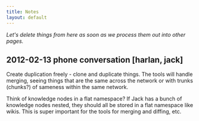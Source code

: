 ```yaml
---
title: Notes
layout: default
---
```


*Let's delete things from here as soon as we process them out into other pages.*

2012-02-13 phone conversation [harlan, jack]
--------------------------------------------

Create duplication freely - clone and duplicate things. The tools will handle merging, seeing
things that are the same across the network or with trunks (chunks?) of sameness within the same
network.

Think of knowledge nodes in a flat namespace? If Jack has a bunch of knowledge nodes nested, they
should all be stored in a flat namespace like wikis. This is super important for the tools for
merging and diffing, etc.


